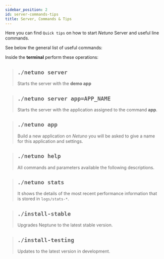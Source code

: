 ```yaml
---
sidebar_position: 2
id: server-commands-tips
title: Server, Commands & Tips
---
```


Here you can find `Quick tips` on how to start _Netuno_ Server and useful line commands.

See below the general list of useful commands:

Inside the **terminal** perform these operations:

> ## `./netuno server`
> Starts the server with the **demo app**


> ## `./netuno server app=APP_NAME`
> Starts the server with the application assigned to the command **app**.

> ## `./netuno app`
> Build a new application on _Netuno_ you will be asked to give a name for this application and settings.

> ## `./netuno help`
> All commands and parameters available the following descriptions.

> ## `./netuno stats`
> It shows the details of the most recent performance information that is stored in `logs/stats-*`.

> ## `./install-stable`
> Upgrades Neptune to the latest stable version.

> ## `./install-testing`
> Updates to the latest version in development.
